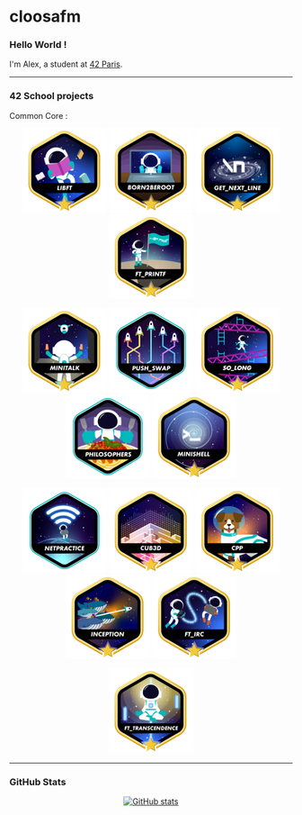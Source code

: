 # cloosafm

### Hello World !

I'm Alex, a student at [42 Paris](https://42.fr/en/homepage/).

---
<!---
### 42 Stats Card

[![My 42 stats](https://badge42.vercel.app/api/v2/cl8llmf4200060hmkt4qtrpqm/stats?cursusId=21&coalitionId=45)](https://github.com/JaeSeoKim/badge42)
--->

### 42 School projects

Common Core :
<div align="center">

<a href="https://gitlab.com/42_cursus1/libft_42">![42 Badge](https://github.com/cloosafm/cloosafm/blob/main/42_badges/libftm.png)</a>
<a href="https://gitlab.com/42_cursus1/Born2beroot">![42 Badge](https://github.com/cloosafm/cloosafm/blob/main/42_badges/born2berootm.png)</a>
<a href="https://gitlab.com/42_cursus1/get_next_line">![42 Badge](https://github.com/cloosafm/cloosafm/blob/main/42_badges/get_next_linem.png)</a>
<a href="https://gitlab.com/42_cursus1/ft_printf">![42 Badge](https://github.com/cloosafm/cloosafm/blob/main/42_badges/ft_printfm.png)</a>

<a href="https://gitlab.com/42_cursus1/minitalk">![42 Badge](https://github.com/cloosafm/cloosafm/blob/main/42_badges/minitalkm.png)</a>
<a href="https://gitlab.com/42_cursus1/push_swap">![42 Badge](https://github.com/cloosafm/cloosafm/blob/main/42_badges/push_swape.png)</a>
<a href="https://gitlab.com/42_cursus1/so_long">![42 Badge](https://github.com/cloosafm/cloosafm/blob/main/42_badges/so_longm.png)</a>
<a href="https://gitlab.com/42_cursus1/philosophers">![42 Badge](https://github.com/cloosafm/cloosafm/blob/main/42_badges/philosopherse.png)</a>
<a href="https://gitlab.com/42_cursus1/minishell">![42 Badge](https://github.com/cloosafm/cloosafm/blob/main/42_badges/minishellm.png)</a>

<a href="https://gitlab.com/42_cursus1/netpractice">![42 Badge](https://github.com/cloosafm/cloosafm/blob/main/42_badges/netpracticee.png)</a>
<a href="https://gitlab.com/42_cursus1/cub3d">![42 Badge](https://github.com/cloosafm/cloosafm/blob/main/42_badges/cub3dm.png)</a>
<a href="https://gitlab.com/42_cursus1/cpp_piscine">![42 Badge](https://github.com/cloosafm/cloosafm/blob/main/42_badges/cppm.png)</a>
<a href="https://gitlab.com/42_cursus1/inception">![42 Badge](https://github.com/cloosafm/cloosafm/blob/main/42_badges/inceptionm.png)</a>
<a href="https://gitlab.com/42_cursus1/ft_irc">![42 Badge](https://github.com/cloosafm/cloosafm/blob/main/42_badges/ft_ircm.png)</a>

<a href="https://github.com/Dylonni/42_ft_transcendence">![42 Badge](https://github.com/cloosafm/cloosafm/blob/main/42_badges/ft_transcendencem.png)</a>

</div>


---



### GitHub Stats

<div align="center">

[![GitHub stats](https://github-readme-stats.vercel.app/api?username=cloosafm&show_icons=true&hide_rank=false&theme=github_dark&hide=issues&hide_title=true)](https://github.com/anuraghazra/github-readme-stats)



</div>


<!---


[![My GitHub Language Stats](https://github-readme-stats.vercel.app/api/top-langs/?username=jasongaylord&langs_count=5&theme=tokyonight)]()

[![Top Langs](https://github-readme-stats.vercel.app/api/top-langs/?username=cloosafm&langs_count=5&hide_title=true&count_private=true&include_all_commits=true&hide=java,html,css)](https://github.com/anuraghazra/github-readme-stats)



(https://github.com/anuraghazra/github-readme-stats)

https://www.sitepoint.com/github-profile-readme/

https://www.sitepoint.com/github-profile-readme/
-->
